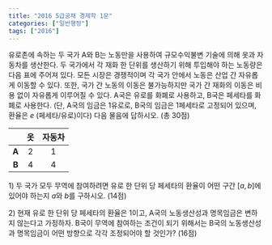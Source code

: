 ```yaml
---
title: "2016 5급공채 경제학 1문"
categories: ["일반행정"]
tags: ["2016"]
---
```


유로존에 속하는 두 국가 A와 B는 노동만을 사용하여 규모수익불변 기술에 의해 옷과 자동차를 생산한다. 두 국가에서 각 재화 한 단위를 생산하기 위해 투입해야 하는 노동량은 다음 표에 주어져 있다. 모든 시장은 경쟁적이며 각 국가 안에서 노동은 산업 간 자유롭게 이동할 수 있다. 또한, 국가 간 노동의 이동은 불가능하지만 국가 간 재화의 이동은 비용 없이 자유롭게 이루어질 수 있다. A국은 유로를 화폐로 사용하고, B국은 페세타를 화폐로 사용한다. (단, A국의 임금은 1유로로, B국의 임금은 1페세타로 고정되어 있으며, 환율은 $e$ (페세타/유로)이다) 다음 물음에 답하시오. (총 30점)

|       |   옷   | 자동차 |
|:-----:|:------:|:------:|
| **A** |   2    |   1    |
| **B** |   4    |   4    |

1\) 두 국가 모두 무역에 참여하려면 유로 한 단위 당 페세타의 환율이 어떤 구간 $[a, b]$에 있어야 하는지 $a$와 $b$를 구하시오. (14점)

2\) 현재 유로 한 단위 당 페세타의 환율은 1이고, A국의 노동생산성과 명목임금은 변하지 않는다고 가정하자. B국이 무역에 참여하는 조건이 되기 위해서는 B국의 노동생산성과 명목임금이 어떤 방향으로 각각 조정되어야 할 것인가? (16점)

